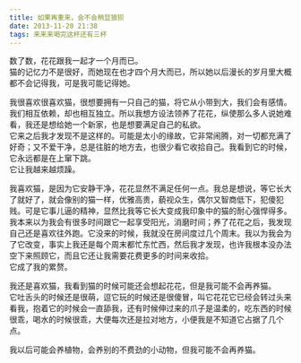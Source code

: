 ```yaml
---
title: 如果再重来，会不会稍显狼狈
date: 2013-11-20 21:38
tags: 来来来喝完这杯还有三杯
---
```


数了数，花花跟我一起才一个月而已。<br>
猫的记忆力不是很好，而她现在也才四个月大而已，所以她以后漫长的岁月里大概都不会记得我，可是我可能记得她。

我很喜欢很喜欢猫，很想要拥有一只自己的猫，将它从小带到大，我们会有感情。我们相互依赖，却也相互独立。所以我想方设法领养了花花，纵使那么多人说她难看，我还是想给她一个新家，也是想要满足自己的私欲。<br>
它来之后我才发现不是这样的。可能是太小的缘故，它非常闹腾，对一切都充满了好奇；又不爱干净，总是往脏的地方去，也很少看它收拾自己。我看到它的时候，它永远都是在上窜下跳。<br>
它让我越来越烦躁。

我喜欢猫，是因为它安静干净，花花显然不满足任何一点。我总是想说，等它长大了就好了，就会像别的猫一样，优雅高贵，藐视众生，偶尔又智商低下，犯傻犯贱。可是它事儿逼的精神，显然比我等它长大变成我印象中的猫的耐心强悍得多。<br>
我本来以为我会有很多时间跟它一起享受阳光，消磨时间；养了花花之后，我发现自己还是喜欢往外跑。它没来的时候，我就没在房间度过几个周末。我以为我会为了它改变，事实上我还是每个周末都忙东忙西，然后我才发现，也许我根本没办法空下来照顾它，而且它还让我需要花费更多的时间来收拾。<br>
它成了我的累赘。

我还是喜欢猫，我看到猫的时候可能还会想起花花，但是我可能不会再养猫。<br>
它吐舌头的时候还是很萌，逗它玩的时候还是很傻冒，叫它花花它已经会转过头来看我，抱着它的时候会一直舔我，还有时候伸过来的爪子是温柔的，吃东西的时候很乖，喝水的时候很乖，大便每次还是拉对地方，小便我是不知道它占据了几个点。

我以后可能会养植物，会养别的不费劲的小动物，但我可能不会再养猫。
